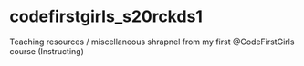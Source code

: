 # codefirstgirls_s20rckds1
Teaching resources / miscellaneous shrapnel from my first @CodeFirstGirls course (Instructing)
